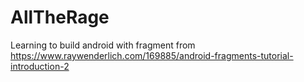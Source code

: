 # AllTheRage

Learning to build android with fragment from https://www.raywenderlich.com/169885/android-fragments-tutorial-introduction-2

